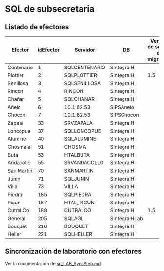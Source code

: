 # SQL de subsecretaria

## Listado de efectores

| Efector | idEfector | Servidor | DB | Version de scripts de migración |
|---------|-----------|----------|----|---------------------------------|
| Centenario | 1 |	SQLCENTENARIO	| SIntegralH | |
| Plottier | 2|SQLPLOTTIER|SIntegralH| 1.5 |
| Senillosa | 3	|SQLSENILLOSA	|SIntegralH | |
| Rincon | 4|	RINCON	|SIntegralH | |
| Chañar | 5|	SQLCHANAR	|SIntegralH| |
| Añelo | 6	|10.1.62.53	|SIPSAnelo| |
| Chocon |7	|10.1.62.53	|SIPSChocon| |
| Zapala | 33	|SRVZAPALA	|SIntegralH| |
| Loncopue | 37	|SQLLONCOPUE	|SIntegralH | |
| Alumine | 40|	SQLALUMINE	|SIntegralH| |
| Chosmalal | 51|	CHOSMA	|SIntegralH | |
| Buta | 53	|HTALBUTA	|SIntegralH | |
| Andacollo | 55|	SRVANDACOLLO	|SIntegralH ||
| San Martín | 70	|SANMARTIN	| SIntegralH ||
| Junin | 71|	SQLJUNIN	|SIntegralH ||
| Villa | 73|	VILLA	|SIntegralH ||
| Piedra | 185	| SQLPIEDRA	|SIntegralH ||
| Picun | 187	|HTAL_PICUN	|SIntegralH ||
| Cutral Co | 188	|CUTRALCO	|SIntegralH | 1.5 |
| General | 205	|SQLAGL	|SIntegralHLab ||
| Bouquet | 216	|BOUQUET	|SIntegralH ||
| Heller | 221	|SQLHELLER	|SIntegralH ||

## Sincronización de laboratorio con efectores

Ver la documentación de [sp_LAB_SyncStep.md](sp_LAB_SyncStep.md)

